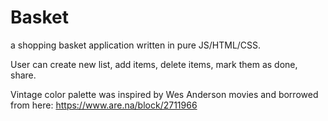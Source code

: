 # Basket
a shopping basket application written in pure JS/HTML/CSS.

User can create new list, add items, delete items, mark them as done, share.

Vintage color palette was inspired by Wes Anderson movies and borrowed from here: https://www.are.na/block/2711966
